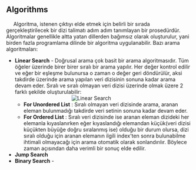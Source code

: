 <h2>Algorithms</h2>
<p>&nbsp&nbsp&nbsp&nbsp&nbspAlgoritma, istenen çıktıyı elde etmek için belirli bir sırada gerçekleştirilecek bir dizi talimatı adım adım tanımlayan bir prosedürdür. Algoritmalar genellikle altta yatan dillerden bağımsız olarak oluşturulur, yani birden fazla programlama dilinde bir algoritma uygulanabilir. Bazı arama algoritmaları:</p>
<ul>
    <li>
        <b>Linear Search</b> - Doğrusal arama çok basit bir arama algoritmasıdır. Tüm öğeler üzerinde birer birer sıralı bir arama yapılır. Her değer kontrol edilir ve eğer bir eşleşme bulunursa o zaman o değer geri döndürülür, aksi takdirde üzerinde arama yapılan
veri dizisinin sonuna kadar arama devam eder. Sıralı ve sıralı olmayan veri dizisi üzerinde olmak üzere 2 farklı şekilde oluşturulabilir:
        <ul>
            &nbsp&nbsp&nbsp&nbsp&nbsp&nbsp&nbsp&nbsp&nbsp&nbsp&nbsp&nbsp&nbsp&nbsp&nbsp&nbsp&nbsp&nbsp&nbsp&nbsp&nbsp&nbsp&nbsp&nbsp&nbsp&nbsp&nbsp&nbsp&nbsp&nbsp&nbsp&nbsp&nbsp<img src="https://github.com/zumrudu-anka/Algorithms/blob/master/Presentation/linear_search.gif" alt="Linear Search"/>
            <li>
                <b>For Unordered List</b> : Sıralı olmayan veri dizisinde arama, aranan eleman bulunmadığı takdirde veri setinin sonuna kadar devam eder.
            </li>
            <li>
                <b>For Ordered List</b> : Sıralı veri dizisinde ise aranan eleman dizideki her elemanla kıyaslanırken eğer kıyaslandığı elemandan küçük(veri dizisi küçükten büyüğe doğru sıralanmış ise) olduğu bir durum olursa, dizi sıralı olduğu için aranan elemanın ilgili index'ten sonra bulunabilme ihtimali olmayacağı için arama otomatik olarak sonlandırılır. Böylece zaman açısından daha verimli bir sonuç elde edilir.
            </li>
        </ul>
    </li>
    <li>
        <b>Jump Search</b>
    </li>
    <li>
        <b>Binary Search</b> - 
    </li>
</ul>
